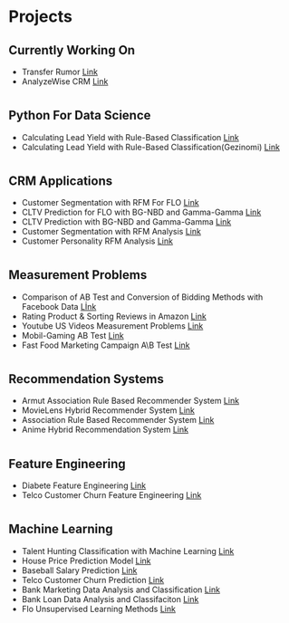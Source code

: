 # Projects  
	
## Currently Working On
  - Transfer Rumor [Link](https://github.com/HakanGnes/TransferRumor-App)
  - AnalyzeWise CRM [Link](https://github.com/HakanGnes/AnalyzeWise-CRM)
#
## Python For Data Science
  - Calculating Lead Yield with Rule-Based Classification [Link](https://github.com/HakanGnes/Calculating-Lead-Yield-with-Rule-Based-Classification)
  - Calculating Lead Yield with Rule-Based Classification(Gezinomi) [Link](https://github.com/HakanGnes/Calculating-Lead-Yield-with-Rule-Based-Classification-Gezinomi-)
#
## CRM Applications
  - Customer Segmentation with RFM For FLO [Link](https://github.com/HakanGnes/Customer-Segmentation-with-RFM-For-FLO)
  - CLTV Prediction for FLO with BG-NBD and Gamma-Gamma [Link](https://github.com/HakanGnes/CLTV-Prediction-for-FLO-with-BG-NBD-and-Gamma-Gamma)
  - CLTV Prediction with BG-NBD and Gamma-Gamma [Link](https://github.com/HakanGnes/CLTV-Estimation-with-BG-NBD-and-Gamma-Gamma)
  - Customer Segmentation with RFM Analysis [Link](https://github.com/HakanGnes/Customer-Segmentation-with-RFM-Analysis)
  - Customer Personality RFM Analysis [Link](https://github.com/HakanGnes/Customer-Personality-RFM-Analysis)
#   
## Measurement Problems
  - Comparison of AB Test and Conversion of Bidding Methods with Facebook Data [Lİnk](https://github.com/HakanGnes/Comparison-of-AB-Test-and-Conversion-of-Bidding-Methods-with-Facebook-Data)
  - Rating Product & Sorting Reviews in Amazon [Link](https://github.com/HakanGnes/Rating-Product-Sorting-Reviews-in-Amazon)
  - Youtube US Videos Measurement Problems [Link](https://github.com/HakanGnes/Youtube-US-Videos-Measurement-Problems-Project)
  - Mobil-Gaming AB Test [Link](https://github.com/HakanGnes/Mobil-Gaming-AB-Test)
  - Fast Food Marketing Campaign A\B Test [Link](https://github.com/HakanGnes/Fast-Food-Marketing-Campaign-A-B-Test)
#
## Recommendation Systems
  - Armut Association Rule Based Recommender System [Link](https://github.com/HakanGnes/Association-Rule-Based-Recommender-System)
  - MovieLens Hybrid Recommender System [Link](https://github.com/HakanGnes/MovieLens-Hybrid-Recommender-System)
  - Association Rule Based Recommender System [Link](https://github.com/HakanGnes/ASSOCIATION-RULE-LEARNING-)
  - Anime Hybrid Recommendation System [Link](https://github.com/HakanGnes/Anime-Hybrid-Recommendation-System)
#
## Feature Engineering
  - Diabete Feature Engineering [Link](https://github.com/HakanGnes/Diabete-Feature-Engineering#diabete-feature-engineering)
  - Telco Customer Churn Feature Engineering [Link](https://github.com/HakanGnes/Telco-Customer-Churn-Feature-Engineering)
#
## Machine Learning
  - Talent Hunting Classification with Machine Learning [Link](https://github.com/HakanGnes/Talent-Hunting-Classification-with-Machine-Learning)
  - House Price Prediction Model [Link](https://github.com/HakanGnes/House-Price-Prediction-Model)
  - Baseball Salary Prediction [Link](https://github.com/HakanGnes/Baseball-Salary-Prediction)
  - Telco Customer Churn Prediction [Link](https://github.com/HakanGnes/Telco-Churn-Prediction)
  - Bank Marketing Data Analysis and Classification [Link](https://github.com/HakanGnes/Bank-Marketing-Data-Analysis-and-Classification)
  - Bank Loan Data Analysis and Classifaciton [Link](https://github.com/HakanGnes/Bank-Loan-Data-Analysis-and-Classifaciton)
  - Flo Unsupervised Learning Methods [Link](https://github.com/HakanGnes/Flo-Unsupervised-Learning-)
